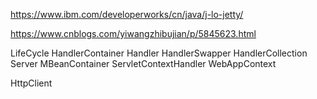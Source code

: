 https://www.ibm.com/developerworks/cn/java/j-lo-jetty/

https://www.cnblogs.com/yiwangzhibujian/p/5845623.html

LifeCycle
HandlerContainer
Handler
HandlerSwapper
HandlerCollection
Server
MBeanContainer
ServletContextHandler
WebAppContext

HttpClient
